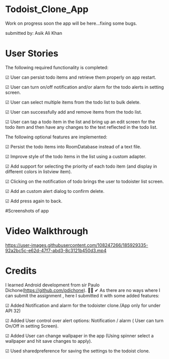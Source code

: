 # Todoist_Clone_App
Work on progress soon the app will be here...fixing some bugs.


submitted by: Asik Ali Khan

# User Stories

The following required functionality is completed:

☑ User can persist todo items and retrieve them properly on app restart.
 
☑ User can turn on/off notification and/or alarm for the todo alerts in setting screen.
 
☑ User can select multiple items from the todo list to bulk delete.
 
☑ User can successfully add and remove items from the todo list.
 
☑ User can tap a todo item in the list and bring up an edit screen for the todo item and then have any changes to the text reflected in the todo list.
 
The following optional features are implemented:
 
☑ Persist the todo items into RoomDatabase instead of a text file.
 
☑ Improve style of the todo items in the list using a custom adapter.
 
☑ Add support for selecting the priority of each todo item (and display in different colors in listview item).

☑ Clicking on the notification of todo brings the user to todoister list screen.

☑ Add an custom alert dialog to confirm delete.

☑ Add press again to back.


#Screenshots of app








# Video Walkthrough 

https://user-images.githubusercontent.com/108247266/185929335-92a2bc5c-e62d-47f7-abd3-8c3121b450d3.mp4



# Credits

I learned Android development from sir Paulo Dichone(https://github.com/pdichone).
🙆‍♂️ ✔ As there are no ways where I can submit the assignment , here I submitted it with some added features:
 
☑ Added Notification and alarm for the todoister clone.(App only for under API 32)

☑ Added User control over alert options: Notification / alarm ( User can turn On/Off in setting Screen).

☑ Added User can change wallpaper in the app (Using spinner select a wallpaper and hit save changes to apply).

☑ Used sharedpreference for saving the settings to the todoist clone.
